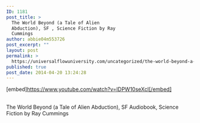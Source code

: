 ```yaml
---
ID: 1181
post_title: >
  The World Beyond (a Tale of Alien
  Abduction), SF , Science Fiction by Ray
  Cummings
author: abbie04m553726
post_excerpt: ""
layout: post
permalink: >
  https://universalflowuniversity.com/uncategorized/the-world-beyond-a-tale-of-alien-abduction-sf-science-fiction-by-ray-cummings/
published: true
post_date: 2014-04-20 13:24:28
---
```

[embed]https://www.youtube.com/watch?v=IDPW10seXcI[/embed]</br></br>
<p>The World Beyond (a Tale of Alien Abduction), SF Audiobook, Science Fiction by Ray Cummings</p>
